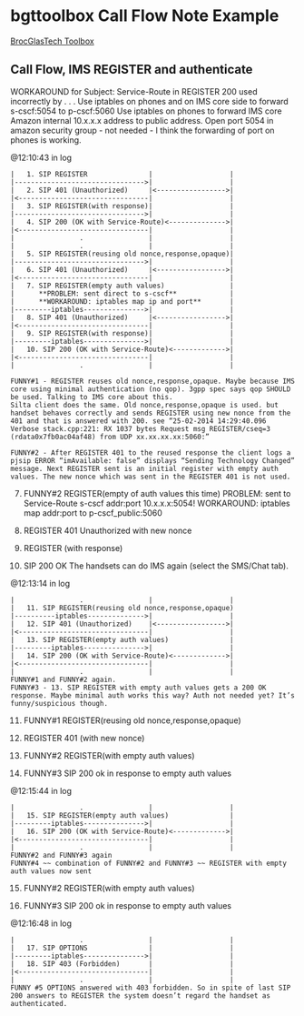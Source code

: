 bgttoolbox Call Flow Note Example
=================================

[BrocGlasTech Toolbox](../README.md)

## Call Flow, IMS REGISTER and authenticate

WORKAROUND for Subject: Service-Route in REGISTER 200 used incorrectly by . . . 
Use iptables on phones and on IMS core side to forward s-cscf:5054 to p-cscf:5060
Use iptables on phones to forward IMS core Amazon internal 10.x.x.x address to public address.
Open port 5054 in amazon security group - not needed - I think the forwarding of port on phones is working.

@12:10:43 in log

    |   1. SIP REGISTER               |                   |
    |-------------------------------->|                   |
    |   2. SIP 401 (Unauthorized)     |<----------------->|
    |<--------------------------------|                   |
    |   3. SIP REGISTER(with response)|                   |
    |-------------------------------->|                   |
    |   4. SIP 200 (OK with Service-Route)<-------------->|
    |<--------------------------------|                   |
    |                .                |                   |
    |                .                |                   |
    |   5. SIP REGISTER(reusing old nonce,response,opaque)|
    |-------------------------------->|                   |
    |   6. SIP 401 (Unauthorized)     |<----------------->|
    |<--------------------------------|                   |
    |   7. SIP REGISTER(empty auth values)                |
    |      **PROBLEM: sent direct to s-cscf**             |
    |      **WORKAROUND: iptables map ip and port**       |
    |---------iptables--------------->|                   |
    |   8. SIP 401 (Unauthorized)     |<----------------->|
    |<--------------------------------|                   |
    |   9. SIP REGISTER(with response)|                   |
    |---------iptables--------------->|                   |
    |   10. SIP 200 (OK with Service-Route)<------------->|
    |<--------------------------------|                   |
    |                .                |                   |

    FUNNY#1 - REGISTER reuses old nonce,response,opaque. Maybe because IMS core using minimal authentication (no qop). 3gpp spec says qop SHOULD be used. Talking to IMS core about this.
    Silta client does the same. Old nonce,response,opaque is used. but handset behaves correctly and sends REGISTER using new nonce from the 401 and that is answered with 200. see “25-02-2014 14:29:40.096 Verbose stack.cpp:221: RX 1037 bytes Request msg REGISTER/cseq=3 (rdata0x7fb0ac04af48) from UDP xx.xx.xx.xx:5060:”

    FUNNY#2 - After REGISTER 401 to the reused response the client logs a pjsip ERROR “imAvailable: false” displays “Sending Technology Changed” message. Next REGISTER sent is an initial register with empty auth values. The new nonce which was sent in the REGISTER 401 is not used.

7. FUNNY#2 REGISTER(empty of auth values this time) 
    PROBLEM: sent to Service-Route s-cscf addr:port 10.x.x.x:5054! 
    WORKAROUND: iptables map addr:port to p-cscf_public:5060

8. REGISTER 401 Unauthorized with new nonce

9. REGISTER (with response)

10. SIP 200 OK
    The handsets can do IMS again (select the SMS/Chat tab). 

@12:13:14 in log

    |                .                |                   |
    |   11. SIP REGISTER(reusing old nonce,response,opaque)
    |----------iptables-------------->|                   |
    |   12. SIP 401 (Unauthorized)    |<----------------->|
    |<--------------------------------|                   |
    |   13. SIP REGISTER(empty auth values)               |
    |---------iptables--------------->|                   |
    |   14. SIP 200 (OK with Service-Route)<------------->|
    |<--------------------------------|                   |
    |                .                |                   |
    FUNNY#1 and FUNNY#2 again.
    FUNNY#3 - 13. SIP REGISTER with empty auth values gets a 200 OK response. Maybe minimal auth works this way? Auth not needed yet? It’s funny/suspicious though.

11. FUNNY#1 REGISTER(reusing old nonce,response,opaque)

12. REGISTER 401 (with new nonce)

13. FUNNY#2 REGISTER(with empty auth values)

14. FUNNY#3 SIP 200 ok in response to empty auth values

@12:15:44 in log

    |                .                |                   |
    |   15. SIP REGISTER(empty auth values)               |
    |---------iptables--------------->|                   |
    |   16. SIP 200 (OK with Service-Route)<------------->|
    |<--------------------------------|                   |
    |                .                |                   |
    FUNNY#2 and FUNNY#3 again
    FUNNY#4 ~~ combination of FUNNY#2 and FUNNY#3 ~~ REGISTER with empty auth values now sent

15. FUNNY#2 REGISTER(with empty auth values)

16. FUNNY#3 SIP 200 ok in response to empty auth values

@12:16:48 in log

    |                .                |                   |
    |   17. SIP OPTIONS               |                   |
    |---------iptables--------------->|                   |
    |   18. SIP 403 (Forbidden)       |                   |
    |<--------------------------------|                   |
    |                .                |                   |
    FUNNY #5 OPTIONS answered with 403 forbidden. So in spite of last SIP 200 answers to REGISTER the system doesn’t regard the handset as authenticated.


